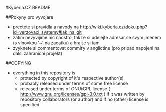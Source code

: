 #Kyberia.CZ README

##Pokyny pro vyvojare
  * prectete si pravidla a navody na http://wiki.kyberia.cz/doku.php?id=verzovaci_systemy#jak_na_git
  * zatim nevyvijime nic naostro, takze si udelejte adresar se svym jmenem (s vlnovkou '~' na zacatku) a hrajte si tam
  * zvyknete si commentovat commity v anglictine (pro pripad napojeni na dalsi zahranicni projekt)

##COPYING
  * everything in this repository is
    * protected by copyright of it's respective author(s)
    * probably released under terms of some free license
    * released under terms of GNU/GPL license ( http://www.gnu.org/licenses/gpl-3.0.txt )
      if it was written by repository collaborators (or author)
      and if no (other) license is specified
